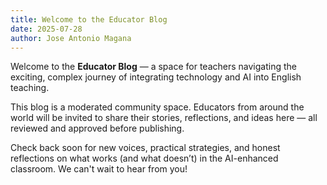 ```yaml
---
title: Welcome to the Educator Blog
date: 2025-07-28
author: Jose Antonio Magana
---
```


Welcome to the **Educator Blog** — a space for teachers navigating the exciting, complex journey of integrating technology and AI into English teaching.

This blog is a moderated community space. Educators from around the world will be invited to share their stories, reflections, and ideas here — all reviewed and approved before publishing.

Check back soon for new voices, practical strategies, and honest reflections on what works (and what doesn’t) in the AI-enhanced classroom. We can't wait to hear from you!
